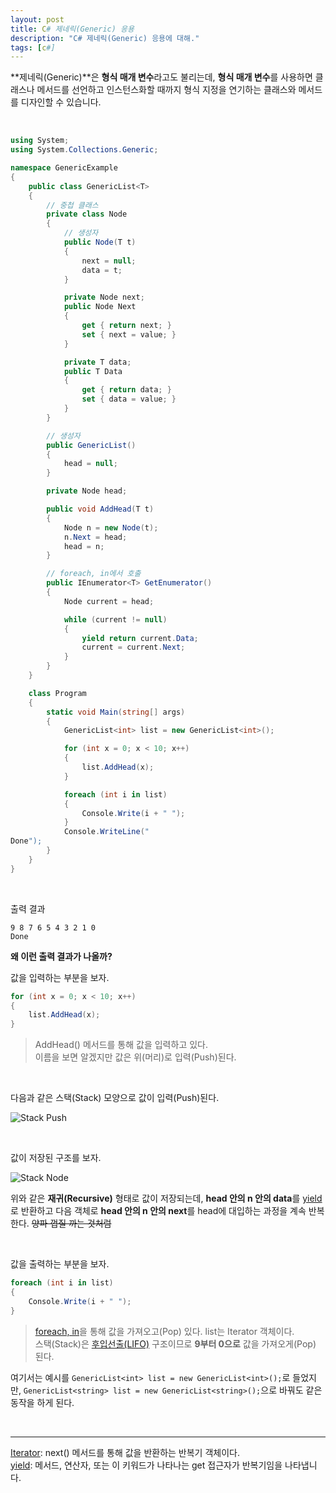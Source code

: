 ```yaml
---
layout: post
title: C# 제네릭(Generic) 응용
description: "C# 제네릭(Generic) 응용에 대해."
tags: [c#]
---
```


**제네릭(Generic)**은 **형식 매개 변수**라고도 불리는데, **형식 매개 변수**를 사용하면 클래스나 메서드를 선언하고 인스턴스화할 때까지 형식 지정을 연기하는 클래스와 메서드를 디자인할 수 있습니다.

<br>

```csharp
using System;
using System.Collections.Generic;

namespace GenericExample
{
    public class GenericList<T>
    {
        // 중첩 클래스
        private class Node
        {
            // 생성자
            public Node(T t)
            {
                next = null;
                data = t;
            }

            private Node next;
            public Node Next
            {
                get { return next; }
                set { next = value; }
            }

            private T data;
            public T Data
            {
                get { return data; }
                set { data = value; }
            }
        }

        // 생성자
        public GenericList()
        {
            head = null;
        }

        private Node head;

        public void AddHead(T t)
        {
            Node n = new Node(t);
            n.Next = head;
            head = n;
        }

        // foreach, in에서 호출
        public IEnumerator<T> GetEnumerator()
        {
            Node current = head;

            while (current != null)
            {
                yield return current.Data;
                current = current.Next;
            }
        }
    }

    class Program
    {
        static void Main(string[] args)
        {
            GenericList<int> list = new GenericList<int>();

            for (int x = 0; x < 10; x++)
            {
                list.AddHead(x);
            }

            foreach (int i in list)
            {
                Console.Write(i + " ");
            }
            Console.WriteLine("
Done");
        }
    }
}
```

<br>

출력 결과

```
9 8 7 6 5 4 3 2 1 0
Done
```

**왜 이런 출력 결과가 나올까?**

값을 입력하는 부분을 보자.

```csharp
for (int x = 0; x < 10; x++)
{
    list.AddHead(x);
}
```

> AddHead() 메서드를 통해 값을 입력하고 있다.<br>
> 이름을 보면 알겠지만 값은 위(머리)로 입력(Push)된다.

<br>

다음과 같은 스택(Stack) 모양으로 값이 입력(Push)된다.

![Stack Push](https://i.imgur.com/uh88K7l.png)

<br>

값이 저장된 구조를 보자.

![Stack Node](https://i.imgur.com/nPl0hAp.png)

위와 같은 **재귀(Recursive)** 형태로 값이 저장되는데, **head 안의 n 안의 data**를 [yield](https://docs.microsoft.com/ko-kr/dotnet/csharp/language-reference/keywords/yield)로 반환하고 다음 객체로 **head 안의 n 안의 next**를 head에 대입하는 과정을 계속 반복한다. ~~양파 껍질 까는 것처럼~~

<br>

값을 출력하는 부분을 보자.

```csharp
foreach (int i in list)
{
    Console.Write(i + " ");
}
```

> [foreach, in](https://docs.microsoft.com/ko-kr/dotnet/csharp/language-reference/keywords/foreach-in)을 통해 값을 가져오고(Pop) 있다. list는 Iterator 객체이다.<br>
> 스택(Stack)은 [후입선출(LIFO)](https://ko.wikipedia.org/wiki/%ED%9B%84%EC%9E%85_%EC%84%A0%EC%B6%9C) 구조이므로 **9부터 0으로** 값을 가져오게(Pop) 된다.

여기서는 예시를 `GenericList<int> list = new GenericList<int>();`로 들었지만, `GenericList<string> list = new GenericList<string>();`으로 바꿔도 같은 동작을 하게 된다.

<br>

-----

[Iterator](https://docs.microsoft.com/ko-kr/dotnet/csharp/programming-guide/concepts/iterators): next() 메서드를 통해 값을 반환하는 반복기 객체이다.<br>
[yield](https://docs.microsoft.com/ko-kr/dotnet/csharp/language-reference/keywords/yield): 메서드, 연산자, 또는 이 키워드가 나타나는 get 접근자가 반복기임을 나타냅니다.<br>
